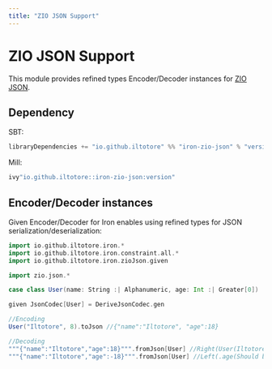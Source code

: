 ```yaml
---
title: "ZIO JSON Support"
---
```


# ZIO JSON Support

This module provides refined types Encoder/Decoder instances for [ZIO JSON](https://zio.github.io/zio-json/).

## Dependency

SBT: 

```scala
libraryDependencies += "io.github.iltotore" %% "iron-zio-json" % "version"
```

Mill:

```scala
ivy"io.github.iltotore::iron-zio-json:version"
```

## Encoder/Decoder instances

Given Encoder/Decoder for Iron enables using refined types for JSON serialization/deserialization:

```scala
import io.github.iltotore.iron.*
import io.github.iltotore.iron.constraint.all.*
import io.github.iltotore.iron.zioJson.given

import zio.json.*

case class User(name: String :| Alphanumeric, age: Int :| Greater[0])

given JsonCodec[User] = DeriveJsonCodec.gen

//Encoding
User("Iltotore", 8).toJson //{"name":"Iltotore", "age":18}

//Decoding
"""{"name":"Iltotore","age":18}""".fromJson[User] //Right(User(Iltotore, 18))
"""{"name":"Iltotore","age":-18}""".fromJson[User] //Left(.age(Should be greater than 0))
```
